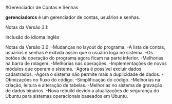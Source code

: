#Gerenciador de Contas e Senhas

**gerenciadorcs** é um gerenciador de contas, usuários e senhas.

Notas da Versão 3.1:

Inclusão do idioma Inglês


Notas da Versão 3.0:
-Mudanças no layout do programa.
-A lista de contas, usuários e senhas é exibida assim que o usuário loga no sistema.
-Os botões de operação do programa agora ficam na parte inferior.
-Melhorias na barra de rolagem.
-Melhorias nas operações.
-Implementações de novos módulos que operam o sistema.
-Agora é possível excluir dados cadastrados.
-Agora o sistema não permite mais a duplicidade de dados.
-Otimizações no fluxo do código.
-Simplificação do código.
-Melhorias na criação, leitura e alteração de tabelas.
-Melhorias no sistema de gravação de dados binários.
-Nova rebuild devido a atualizações de segurança do Ubuntu para sistemas operacionais baseados em Ubuntu.

